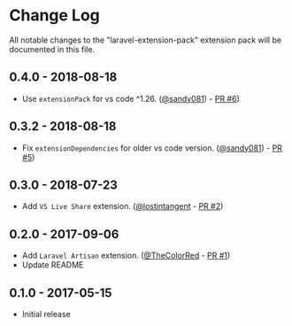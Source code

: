 # Change Log
All notable changes to the "laravel-extension-pack" extension pack will be documented in this file.

## 0.4.0 - 2018-08-18

- Use `extensionPack` for vs code ^1.26. ([@sandy081](https://github.com/sandy081)) - [PR #6](https://github.com/onecentlin/laravel-extension-pack-vscode/pull/6))

## 0.3.2 - 2018-08-18

- Fix `extensionDependencies` for older vs code version. ([@sandy081](https://github.com/sandy081)) - [PR #5](https://github.com/onecentlin/laravel-extension-pack-vscode/pull/5))

## 0.3.0 - 2018-07-23

- Add `VS Live Share` extension. ([@lostintangent](https://github.com/lostintangent) - [PR #2](https://github.com/onecentlin/laravel-extension-pack-vscode/pull/2))

## 0.2.0 - 2017-09-06

- Add `Laravel Artisan` extension. ([@TheColorRed](https://github.com/TheColorRed) - [PR #1](https://github.com/onecentlin/laravel-extension-pack-vscode/pull/1))
- Update README

## 0.1.0 - 2017-05-15
- Initial release
